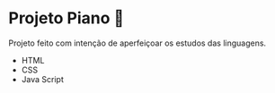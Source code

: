 #  Projeto Piano  :musical_keyboard:

Projeto feito com intenção de aperfeiçoar os estudos das linguagens.

- HTML
- CSS
- Java Script

